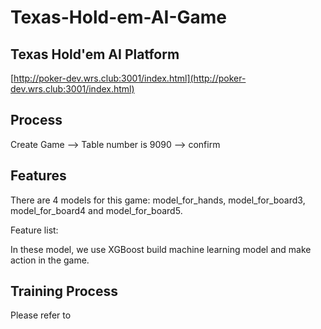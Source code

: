 # Texas-Hold-em-AI-Game

## Texas Hold'em AI Platform

[http://poker-dev.wrs.club:3001/index.html](http://poker-dev.wrs.club:3001/index.html)

## Process

Create Game --> Table number is 9090 --> confirm

## Features

There are 4 models for this game: model_for_hands, model_for_board3, model_for_board4 and model_for_board5.

Feature list:


In these model, we use XGBoost build machine learning model and make action in the game.




## Training Process

Please refer to 



